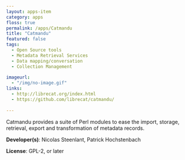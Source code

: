 ```yaml
---
layout: apps-item
category: apps
floss: true
permalink: /apps/Catmandu
title: "Catmandu"
featured: false
tags:
  - Open Source tools
  - Metadata Retrieval Services
  - Data mapping/conversation
  - Collection Management
  
imageurl:
  - "/img/no-image.gif"
links:
  - http://librecat.org/index.html
  - https://github.com/librecat/catmandu/
 
---
```

Catmandu provides a suite of Perl modules to ease the import, storage, retrieval, export and transformation of metadata records.

**Developer(s)**: Nicolas Steenlant, Patrick Hochstenbach

**License**: GPL-2, or later



